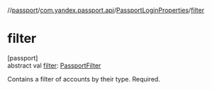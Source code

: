 //[passport](../../../index.md)/[com.yandex.passport.api](../index.md)/[PassportLoginProperties](index.md)/[filter](filter.md)

# filter

[passport]\
abstract val [filter](filter.md): [PassportFilter](../-passport-filter/index.md)

Contains a filter of accounts by their type. Required.
